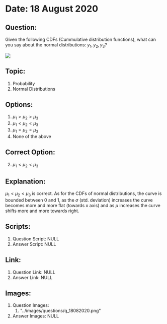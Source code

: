 # Date: 18 August 2020

## Question:
Given the following CDFs (Cummulative distribution functions), what can you say about the normal distributions: $y_1, y_2, y_3$?

![](../images/questions/q_18092020.png)

## Topic:
1. Probability
2. Normal Distributions
	
## Options:
1. $\mu_1 > \mu_2 > \mu_3$
2. $\mu_1 < \mu_2 < \mu_3$
3. $\mu_1 = \mu_2 = \mu_3$
4. None of the above

## Correct Option:
2. $\mu_1 < \mu_2 < \mu_3$

## Explanation:
$\mu_1 < \mu_2 < \mu_3$ is correct. As for the CDFs of normal distributions, the curve is bounded between 0 and 1, as the $\sigma$ (std. deviation) increases the curve becomes more and more flat (towards x axis) and as $\mu$ increases the curve shifts more and more towards right.

## Scripts:
1. Question Script: NULL
2. Answer Script: NULL

## Link:
1. Question Link: NULL
2. Answer Link: NULL

## Images:
1. Question Images:
   1. "../images/questions/q_18082020.png" 
2. Answer Images: NULL
